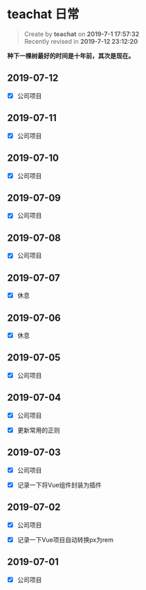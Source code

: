 teachat 日常
===

> Create by **teachat** on **2019-7-1 17:57:32**  
> Recently revised in **2019-7-12 23:12:20**

**种下一棵树最好的时间是十年前，其次是现在。**

## 2019-07-12

- [x] 公司项目

## 2019-07-11

- [x] 公司项目

## 2019-07-10

- [x] 公司项目

## 2019-07-09

- [x] 公司项目

## 2019-07-08

- [x] 公司项目

## 2019-07-07

- [x] 休息

## 2019-07-06

- [x] 休息

## 2019-07-05

- [x] 公司项目

## 2019-07-04

- [x] 公司项目

- [x] 更新常用的正则

## 2019-07-03

- [x] 公司项目

- [x] 记录一下将Vue组件封装为插件

## 2019-07-02

- [x] 公司项目

- [x] 记录一下Vue项目自动转换px为rem

## 2019-07-01

- [x] 公司项目






